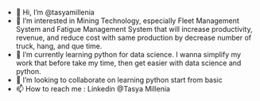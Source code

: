 - 👋 Hi, I’m @tasyamillenia
- 👀 I’m interested in Mining Technology, especially Fleet Management System and Fatigue Management System that will increase productivity, revenue, and reduce cost with same production by decrease number of truck, hang, and que time.
- 🌱 I’m currently learning python for data science. I wanna simplify my work that before take my time, then get easier with data science and python.
- 💞️ I’m looking to collaborate on learning python start from basic
- 📫 How to reach me : Linkedin @Tasya Millenia

<!---
tasyamillenia/tasyamillenia is a ✨ special ✨ repository because its `README.md` (this file) appears on your GitHub profile.
You can click the Preview link to take a look at your changes.
--->
